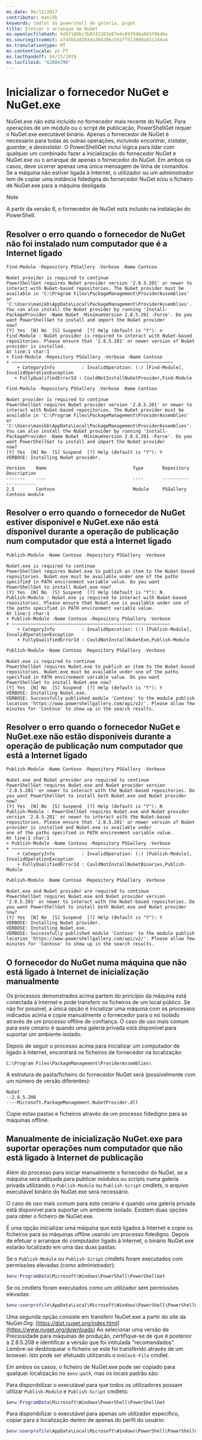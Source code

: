 ```yaml
---
ms.date: 06/12/2017
contributor: manikb
keywords: cmdlet do powershell do galeria, psget
title: Efetuar o arranque do NuGet
ms.openlocfilehash: 6d8f106bc3b8741203e87e4c097948a843f06d6e
ms.sourcegitcommit: e7445ba8203da304286c591ff513900ad1c244a4
ms.translationtype: MT
ms.contentlocale: pt-PT
ms.lasthandoff: 04/23/2019
ms.locfileid: "62084390"
---
```

# <a name="bootstrap-the-nuget-provider-and-nugetexe"></a>Inicializar o fornecedor NuGet e NuGet.exe

NuGet.exe não está incluído no fornecedor mais recente do NuGet. Para operações de um módulo ou o script de publicação, PowerShellGet requer o NuGet.exe executável binário. Apenas o fornecedor de NuGet é necessário para todas as outras operações, incluindo *encontrar*, *instalar*, *guardar*, e *desinstalar*.
O PowerShellGet inclui lógica para lidar com qualquer um combinado fazer a inicialização do fornecedor NuGet e NuGet.exe ou o arranque de apenas o fornecedor do NuGet. Em ambos os casos, deve ocorrer apenas uma única mensagem de linha de comandos. Se a máquina não estiver ligada à Internet, o utilizador ou um administrador tem de copiar uma instância fidedigna do fornecedor NuGet e/ou o ficheiro de NuGet.exe para a máquina desligada.

> [!NOTE]
> A partir da versão 6, o fornecedor de NuGet está incluído na instalação do PowerShell.

## <a name="resolving-error-when-the-nuget-provider-has-not-been-installed-on-a-machine-that-is-internet-connected"></a>Resolver o erro quando o fornecedor de NuGet não foi instalado num computador que é a Internet ligado

```powershell
Find-Module -Repository PSGallery -Verbose -Name Contoso
```

```output
NuGet provider is required to continue
PowerShellGet requires NuGet provider version '2.8.5.201' or newer to interact with NuGet-based repositories. The NuGet provider must be available in 'C:\Program Files\PackageManagement\ProviderAssemblies' or
'C:\Users\manikb\AppData\Local\PackageManagement\ProviderAssemblies'. You can also install the NuGet provider by running 'Install-PackageProvider -Name NuGet -MinimumVersion 2.8.5.201 -Force'. Do you want PowerShellGet to install and import the NuGet provider
now?
[Y] Yes  [N] No  [S] Suspend  [?] Help (default is "Y"): n
Find-Module : NuGet provider is required to interact with NuGet-based repositories. Please ensure that '2.8.5.201' or newer version of NuGet provider is installed.
At line:1 char:1
+ Find-Module -Repository PSGallery -Verbose -Name Contoso
+ ~~~~~~~~~~~~~~~~~~~~~~~~~~~~~~~~~~~~~~~~~~~~~~~~~~~~~~~~~~~~
    + CategoryInfo          : InvalidOperation: (:) [Find-Module], InvalidOperationException
   + FullyQualifiedErrorId : CouldNotInstallNuGetProvider,Find-Module
```

```powershell
Find-Module -Repository PSGallery -Verbose -Name Contoso
```

```output
NuGet provider is required to continue
PowerShellGet requires NuGet provider version '2.8.5.201' or newer to interact with NuGet-based repositories. The NuGet provider must be available in 'C:\Program Files\PackageManagement\ProviderAssemblies' or
'C:\Users\manikb\AppData\Local\PackageManagement\ProviderAssemblies'. You can also install the NuGet provider by running 'Install-PackageProvider -Name NuGet -MinimumVersion 2.8.5.201 -Force'. Do you want PowerShellGet to install and import the NuGet provider
now?
[Y] Yes  [N] No  [S] Suspend  [?] Help (default is "Y"): Y
VERBOSE: Installing NuGet provider.

Version    Name                                Type       Repository           Description
-------    ----                                ----       ----------           -----------
2.5        Contoso                             Module     PSGallery        Contoso module
```

## <a name="resolving-error-when-the-nuget-provider-is-available-and-nugetexe-is-not-available-during-the-publish-operation-on-a-machine-that-is-internet-connected"></a>Resolver o erro quando o fornecedor de NuGet estiver disponível e NuGet.exe não está disponível durante a operação de publicação num computador que está a Internet ligado

```powershell
Publish-Module -Name Contoso -Repository PSGallery -Verbose
```

```output
NuGet.exe is required to continue
PowerShellGet requires NuGet.exe to publish an item to the NuGet-based repositories. NuGet.exe must be available under one of the paths specified in PATH environment variable value. Do you want PowerShellGet to install NuGet.exe now?
[Y] Yes  [N] No  [S] Suspend  [?] Help (default is "Y"): N
Publish-Module : NuGet.exe is required to interact with NuGet-based repositories. Please ensure that NuGet.exe is available under one of the paths specified in PATH environment variable value.
At line:1 char:1
+ Publish-Module -Name Contoso -Repository PSGallery -Verbose
+ ~~~~~~~~~~~~~~~~~~~~~~~~~~~~~~~~~~~~~~~~~~~~~~~~~~~~~~~~~~~
    + CategoryInfo          : InvalidOperation: (:) [Publish-Module], InvalidOperationException
    + FullyQualifiedErrorId : CouldNotInstallNuGetExe,Publish-Module
```

```powershell
Publish-Module -Name Contoso -Repository PSGallery -Verbose
```

```output
NuGet.exe is required to continue
PowerShellGet requires NuGet.exe to publish an item to the NuGet-based repositories. NuGet.exe must be available under one of the paths specified in PATH environment variable value. Do you want PowerShellGet to install NuGet.exe now?
[Y] Yes  [N] No  [S] Suspend  [?] Help (default is "Y"): Y
VERBOSE: Installing NuGet.exe.
VERBOSE: Successfully published module 'Contoso' to the module publish location 'https://www.powershellgallery.com/api/v2/'. Please allow few minutes for 'Contoso' to show up in the search results.
```

## <a name="resolving-error-when-both-nuget-provider-and-nugetexe-are-not-available-during-the-publish-operation-on-a-machine-that-is-internet-connected"></a>Resolver o erro quando o fornecedor NuGet e NuGet.exe não estão disponíveis durante a operação de publicação num computador que está a Internet ligado

```powershell
Publish-Module -Name Contoso -Repository PSGallery -Verbose
```

```output
NuGet.exe and NuGet provider are required to continue
PowerShellGet requires NuGet.exe and NuGet provider version '2.8.5.201' or newer to interact with the NuGet-based repositories. Do you want PowerShellGet to install both NuGet.exe and NuGet provider now?
[Y] Yes  [N] No  [S] Suspend  [?] Help (default is "Y"): N
Publish-Module : PowerShellGet requires NuGet.exe and NuGet provider version '2.8.5.201' or newer to interact with the NuGet-based repositories. Please ensure that '2.8.5.201' or newer version of NuGet provider is installed and NuGet.exe is available under
one of the paths specified in PATH environment variable value.
At line:1 char:1
+ Publish-Module -Name Contoso -Repository PSGallery -Verbose
+ ~~~~~~~~~~~~~~~~~~~~~~~~~~~~~~~~~~~~~~~~~~~~~~~~~~~~~~~~~~~
    + CategoryInfo          : InvalidOperation: (:) [Publish-Module], InvalidOperationException
    + FullyQualifiedErrorId : CouldNotInstallNuGetBinaries,Publish-Module
```

```powershell
Publish-Module -Name Contoso -Repository PSGallery -Verbose
```

```output
NuGet.exe and NuGet provider are required to continue
PowerShellGet requires NuGet.exe and NuGet provider version '2.8.5.201' or newer to interact with the NuGet-based repositories. Do you want PowerShellGet to install both NuGet.exe and NuGet provider now?
[Y] Yes  [N] No  [S] Suspend  [?] Help (default is "Y"): Y
VERBOSE: Installing NuGet provider.
VERBOSE: Installing NuGet.exe.
VERBOSE: Successfully published module 'Contoso' to the module publish location 'https://www.powershellgallery.com/api/v2/'. Please allow few minutes for 'Contoso' to show up in the search results.
```

## <a name="manually-bootstrapping-the-nuget-provider-on-a-machine-that-is-not-connected-to-the-internet"></a>O fornecedor do NuGet numa máquina que não está ligado à Internet de inicialização manualmente

Os processos demonstrados acima partem do princípio da máquina está conectada à Internet e pode transferir os ficheiros de um local público. Se não for possível, a única opção é inicializar uma máquina com os processos indicados acima e copie manualmente o fornecedor para o nó isolado através de um processo offline de confiança. O caso de uso mais comum para este cenário é quando uma galeria privada está disponível para suportar um ambiente isolado.

Depois de seguir o processo acima para inicializar um computador de ligado à Internet, encontrará os ficheiros de fornecedor na localização:

`C:\Program Files\PackageManagement\ProviderAssemblies\`

A estrutura de pasta/ficheiro do fornecedor NuGet será (possivelmente com um número de versão diferentes):

```
NuGet
--2.8.5.208
----Microsoft.PackageManagement.NuGetProvider.dll
```

Copie estas pastas e ficheiros através de um processo fidedigno para as máquinas offline.

## <a name="manually-bootstrapping-nugetexe-to-support-publish-operations-on-a-machine-that-is-not-connected-to-the-internet"></a>Manualmente de inicialização NuGet.exe para suportar operações num computador que não está ligado à Internet de publicação

Além do processo para iniciar manualmente o fornecedor do NuGet, se a máquina será utilizada para publicar módulos ou scripts numa galeria privada utilizando o `Publish-Module` ou `Publish-Script` cmdlets, o arquivo executável binário do NuGet.exe será necessário.

O caso de uso mais comum para este cenário é quando uma galeria privada está disponível para suportar um ambiente isolado. Existem duas opções para obter o ficheiro de NuGet.exe.

É uma opção inicializar uma máquina que está ligados à Internet e copie os ficheiros para as máquinas offline usando um processo fidedigno. Depois de efetuar o arranque do computador ligado à Internet, o binário NuGet.exe estarão localizado em uma das duas pastas:

Se o `Publish-Module` ou `Publish-Script` cmdlets foram executados com permissões elevadas (como administrador):

```powershell
$env:ProgramData\Microsoft\Windows\PowerShell\PowerShellGet
```

Se os cmdlets foram executados como um utilizador sem permissões elevadas:

```powershell
$env:userprofile\AppData\Local\Microsoft\Windows\PowerShell\PowerShellGet\
```

Uma segunda opção consiste em transferir NuGet.exe a partir do site da NuGet.Org: [https://dist.nuget.org/index.html](https://www.nuget.org/downloads) Ao selecionar uma versão de Preciosidade para máquinas de produção, certifique-se de que é posterior à 2.8.5.208 e identificar a versão que foi intitulada "recomendados". Lembre-se desbloquear o ficheiro se este foi transferido através de um browser. Isto pode ser efetuado utilizando o `Unblock-File` cmdlet.

Em ambos os casos, o ficheiro de NuGet.exe pode ser copiado para qualquer localização no `$env:path`, mas os locais padrão são:

Para disponibilizar o executável para que todos os utilizadores possam utilizar `Publish-Module` e `Publish-Script` cmdlets:

```powershell
$env:ProgramData\Microsoft\Windows\PowerShell\PowerShellGet
```

Para disponibilizar o executável para apenas um utilizador específico, copiar para a localização dentro de apenas do perfil do usuário:

```powershell
$env:userprofile\AppData\Local\Microsoft\Windows\PowerShell\PowerShellGet\
```
